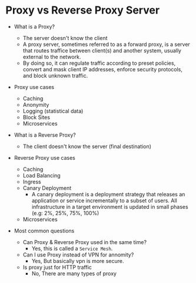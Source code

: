 # Proxy vs Reverse Proxy Server

- What is a Proxy?
	- The server doesn't know the client
	- A proxy server, sometimes referred to as a forward proxy, is a server that routes traffice between client(s) and another system, usually external to the network.
	- By doing so, it can regulate traffic according to preset policies, convert and mask client IP addresses, enforce security protocols, and block unknown traffic.

- Proxy use cases
	- Caching
	- Anonymity
	- Logging (statistical data)
	- Block Sites
	- Microservices

- What is a Reverse Proxy?
	- The client doesn't know the server (final destination)

- Reverse Proxy use cases
	- Caching
	- Load Balancing
	- Ingress
	- Canary Deployment
		- A canary deployment is a deployment strategy that releases an application or service incrementally to a subset of users. All infrastructure in a target environment is updated in small phases (e.g: 2%, 25%, 75%, 100%)
	- Microservices

- Most common questions
	- Can Proxy & Reverse Proxy used in the same time?
		- Yes, this is called a  `Service Mesh`.
	- Can I use Proxy instead of VPN for annomity?
		- Yes, But basically vpn is more secure.
	- Is proxy just for HTTP traffic
		- No, There are many types of proxy